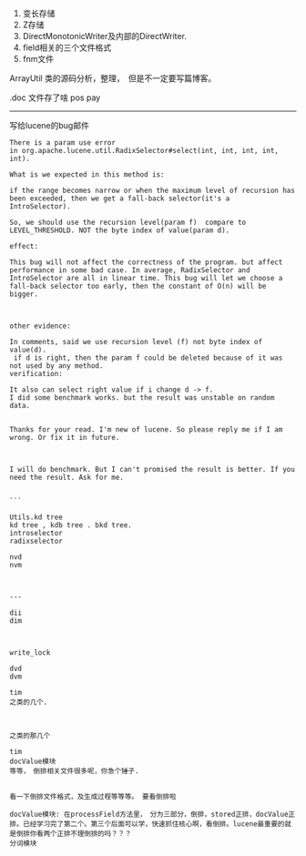 



1. 变长存储
2. Z存储
3. DirectMonotonicWriter及内部的DirectWriter.
4. field相关的三个文件格式
5. fnm文件

ArrayUtil 类的源码分析，整理，　但是不一定要写篇博客。

.doc 文件存了啥
pos
pay

--- 

写给lucene的bug邮件

`````text
There is a param use error in org.apache.lucene.util.RadixSelector#select(int, int, int, int, int).

What is we expected in this method is:

if the range becomes narrow or when the maximum level of recursion has been exceeded, then we get a fall-back selector(it's a IntroSelector). 

So, we should use the recursion level(param f)  compare to LEVEL_THRESHOLD. NOT the byte index of value(param d).

effect: 

This bug will not affect the correctness of the program. but affect performance in some bad case. In average, RadixSelector and IntroSelector are all in linear time. This bug will let we choose a fall-back selector too early, then the constant of O(n) will be bigger.



other evidence:

In comments, said we use recursion level (f) not byte index of value(d).
 if d is right, then the param f could be deleted because of it was not used by any method.
verification:

It also can select right value if i change d -> f.
I did some benchmark works. but the result was unstable on random data.


Thanks for your read. I'm new of lucene. So please reply me if I am wrong. Or fix it in future.



I will do benchmark. But I can't promised the result is better. If you need the result. Ask for me.


```

Utils.kd tree
kd tree , kdb tree . bkd tree. 
introselector
radixselector

nvd
nvm



---

dii 
dim 



write_lock

dvd
dvm

tim
之类的几个.



之类的那几个

tim
docValue模块
等等，　倒排相关文件很多呢，你急个锤子.


看一下倒排文件格式，及生成过程等等等。 要看倒排啦

docValue模块: 在processField方法里，　分为三部分，倒排，stored正排，docValue正排。已经学习完了第二个。第三个后面可以学，快速抓住核心啊，看倒排。lucene最重要的就是倒排你看两个正排不理倒排的吗？？？
分词模块
